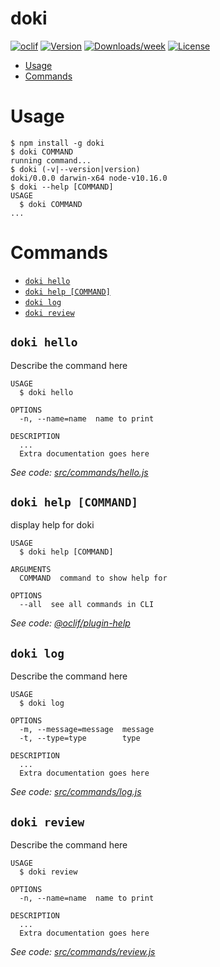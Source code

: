doki
====



[![oclif](https://img.shields.io/badge/cli-oclif-brightgreen.svg)](https://oclif.io)
[![Version](https://img.shields.io/npm/v/doki.svg)](https://npmjs.org/package/doki)
[![Downloads/week](https://img.shields.io/npm/dw/doki.svg)](https://npmjs.org/package/doki)
[![License](https://img.shields.io/npm/l/doki.svg)](https://github.com/UdaraJay/doki/blob/master/package.json)

<!-- toc -->
* [Usage](#usage)
* [Commands](#commands)
<!-- tocstop -->
# Usage
<!-- usage -->
```sh-session
$ npm install -g doki
$ doki COMMAND
running command...
$ doki (-v|--version|version)
doki/0.0.0 darwin-x64 node-v10.16.0
$ doki --help [COMMAND]
USAGE
  $ doki COMMAND
...
```
<!-- usagestop -->
# Commands
<!-- commands -->
* [`doki hello`](#doki-hello)
* [`doki help [COMMAND]`](#doki-help-command)
* [`doki log`](#doki-log)
* [`doki review`](#doki-review)

## `doki hello`

Describe the command here

```
USAGE
  $ doki hello

OPTIONS
  -n, --name=name  name to print

DESCRIPTION
  ...
  Extra documentation goes here
```

_See code: [src/commands/hello.js](https://github.com/UdaraJay/doki/blob/v0.0.0/src/commands/hello.js)_

## `doki help [COMMAND]`

display help for doki

```
USAGE
  $ doki help [COMMAND]

ARGUMENTS
  COMMAND  command to show help for

OPTIONS
  --all  see all commands in CLI
```

_See code: [@oclif/plugin-help](https://github.com/oclif/plugin-help/blob/v3.2.0/src/commands/help.ts)_

## `doki log`

Describe the command here

```
USAGE
  $ doki log

OPTIONS
  -m, --message=message  message
  -t, --type=type        type

DESCRIPTION
  ...
  Extra documentation goes here
```

_See code: [src/commands/log.js](https://github.com/UdaraJay/doki/blob/v0.0.0/src/commands/log.js)_

## `doki review`

Describe the command here

```
USAGE
  $ doki review

OPTIONS
  -n, --name=name  name to print

DESCRIPTION
  ...
  Extra documentation goes here
```

_See code: [src/commands/review.js](https://github.com/UdaraJay/doki/blob/v0.0.0/src/commands/review.js)_
<!-- commandsstop -->
